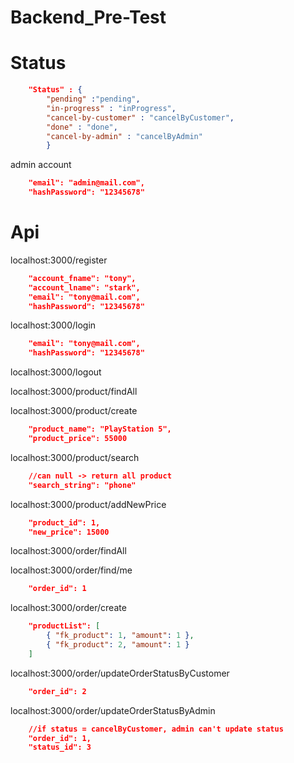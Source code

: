 # Backend_Pre-Test

# Status
```json
    "Status" : {
        "pending" :"pending",
        "in-progress" : "inProgress",
        "cancel-by-customer" : "cancelByCustomer",
        "done" : "done",
        "cancel-by-admin" : "cancelByAdmin"
        }
```

admin account
```json
    "email": "admin@mail.com",
    "hashPassword": "12345678"
```

# Api
localhost:3000/register
```json
    "account_fname": "tony",
    "account_lname": "stark",
    "email": "tony@mail.com",
    "hashPassword": "12345678"
```

localhost:3000/login
```json
    "email": "tony@mail.com",
    "hashPassword": "12345678"
```

localhost:3000/logout

localhost:3000/product/findAll

localhost:3000/product/create
```json
    "product_name": "PlayStation 5",
    "product_price": 55000
```

localhost:3000/product/search
```json
    //can null -> return all product
    "search_string": "phone"
```

localhost:3000/product/addNewPrice
```json
    "product_id": 1,
    "new_price": 15000
```

localhost:3000/order/findAll

localhost:3000/order/find/me
```json
    "order_id": 1
```

localhost:3000/order/create
```json
    "productList": [
        { "fk_product": 1, "amount": 1 },
        { "fk_product": 2, "amount": 1 }
    ] 
```

localhost:3000/order/updateOrderStatusByCustomer
```json
    "order_id": 2
```

localhost:3000/order/updateOrderStatusByAdmin
```json
    //if status = cancelByCustomer, admin can't update status
    "order_id": 1,
    "status_id": 3
```
